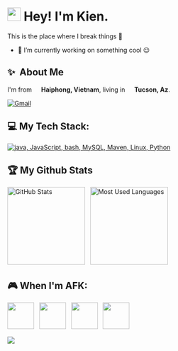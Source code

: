 <h1><img src="https://emojis.slackmojis.com/emojis/images/1531849430/4246/blob-sunglasses.gif?1531849430" width="30"/> Hey! I'm Kien.</h1>

This is the place where I break things 🤣
- 🔭  I’m currently working on something cool 😉

## ✨&nbsp; About Me

<p> I'm from <img src="https://cdn-icons-png.flaticon.com/128/197/197473.png" width="13"/> <b>Haiphong, Vietnam</b>, living in <img src="https://cdn-icons-png.flaticon.com/128/4628/4628635.png" width="13"/> <b>Tucson, Az</b>. </p>

[![Gmail](https://skillicons.dev/icons?i=gmail)](mailto:letrungkien1991@gmail.com)

## 💻 My Tech Stack:

[![java, JavaScript, bash, MySQL, Maven, Linux, Python](https://skillicons.dev/icons?i=java,js,bash,mysql,maven,linux,py)](https://skillicons.dev)

## 🏆 My Github Stats

<p>
    <img height=175 alt="GitHub Stats" src="https://github-readme-stats.vercel.app/api?username=kientufts&show_icons=true&count_private=true&theme=dark" />&nbsp;&nbsp;
    <img height=175 alt="Most Used Languages" src="https://github-readme-stats.vercel.app/api/top-langs/?username=kientufts&layout=compact&theme=dark" />&nbsp;&nbsp;
</p>

## 🎮 When I'm AFK:

<img src="https://cdn-icons-png.flaticon.com/128/2112/2112184.png" width="60"/> &nbsp;
<img src="https://cdn-icons-png.flaticon.com/128/2410/2410375.png" width="60"/> &nbsp;
<img src="https://cdn-icons-png.flaticon.com/128/983/983533.png" width="60"/> &nbsp;
<img src="https://cdn-icons-png.flaticon.com/128/3098/3098183.png" width="60"/> &nbsp;

<p>
  <img src="https://capsule-render.vercel.app/api?type=waving&color=gradient&height=60&section=footer"/>
</p>
